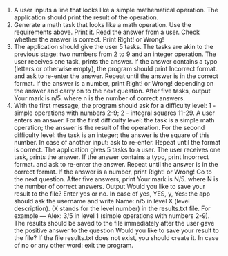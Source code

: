 1. A user inputs a line that looks like a simple mathematical operation. The application should print the result of the operation.
2. Generate a math task that looks like a math operation. Use the requirements above. Print it. Read the answer from a user. Check whether the answer is correct. Print Right! or Wrong!
3. The application should give the user 5 tasks. The tasks are akin to the previous stage: two numbers from 2 to 9 and an integer operation. The user receives one task, prints the answer. If the answer contains a typo (letters or otherwise empty), the program should print Incorrect format. and ask to re-enter the answer. Repeat until the answer is in the correct format. If the answer is a number, print Right! or Wrong! depending on the answer and carry on to the next question. After five tasks, output Your mark is n/5. where n is the number of correct answers.
4. With the first message, the program should ask for a difficulty level: 1 - simple operations with numbers 2-9; 2 - integral squares 11-29.
A user enters an answer.
For the first difficulty level: the task is a simple math operation; the answer is the result of the operation.
For the second difficulty level: the task is an integer; the answer is the square of this number.
In case of another input: ask to re-enter. Repeat until the format is correct.
The application gives 5 tasks to a user.
The user receives one task, prints the answer.
If the answer contains a typo, print Incorrect format. and ask to re-enter the answer. Repeat until the answer is in the correct format.
If the answer is a number, print Right! or Wrong! Go to the next question.
After five answers, print Your mark is N/5. where N is the number of correct answers.
Output Would you like to save your result to the file? Enter yes or no.
In case of yes, YES, y, Yes: the app should ask the username and write Name: n/5 in level X (level description). (X stands for the level number) in the results.txt file. For example — Alex: 3/5 in level 1 (simple operations with numbers 2-9).
The results should be saved to the file immediately after the user gave the positive answer to the question Would you like to save your result to the file?
If the file results.txt does not exist, you should create it.
In case of no or any other word: exit the program.